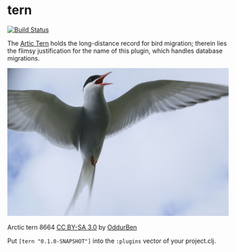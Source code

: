 # tern

[![Build Status](https://travis-ci.org/rsslldnphy/tern.png?branch=master)](https://travis-ci.org/rsslldnphy/tern)

The [Artic Tern](http://en.wikipedia.org/wiki/Arctic_tern) holds the
long-distance record for bird migration; therein lies the flimsy justification
for the name of this plugin, which handles database migrations.

![Arctic Tern by OddurBen](tern.jpg)
<figcaption>
  Arctic tern 8664 <a href="http://creativecommons.org/licenses/by-sa/3.0">CC BY-SA 3.0</a>
  by <a href="http://commons.wikimedia.org/wiki/User:OddurBen">OddurBen</a>
</figcaption>

Put `[tern "0.1.0-SNAPSHOT"]` into the `:plugins` vector of your project.clj.
